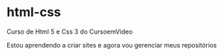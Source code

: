 # html-css
 Curso de Html 5 e Css 3 do CursoemVideo

Estou aprendendo a criar sites e agora vou gerenciar meus repositórios


